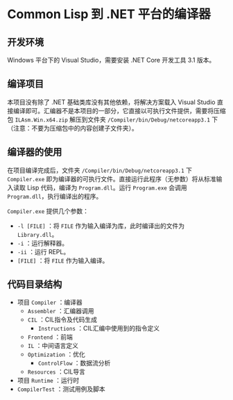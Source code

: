 # Common Lisp 到 .NET 平台的编译器

## 开发环境

Windows 平台下的 Visual Studio，需要安装 .NET Core 开发工具 3.1 版本。

## 编译项目

本项目没有除了 .NET 基础类库没有其他依赖，将解决方案载入 Visual Studio 直接编译即可。汇编器不是本项目的一部分，它直接以可执行文件提供，需要将压缩包 `ILAsm.Win.x64.zip` 解压到文件夹 `/Compiler/bin/Debug/netcoreapp3.1` 下（注意：不要为压缩包中的内容创建子文件夹）。

## 编译器的使用

在项目编译完成后，文件夹 `/Compiler/bin/Debug/netcoreapp3.1` 下 `Compiler.exe` 即为编译器的可执行文件。直接运行此程序（无参数）将从标准输入读取 Lisp 代码，编译为 `Program.dll`。运行 `Program.exe` 会调用 `Program.dll`，执行编译出的程序。

`Compiler.exe` 提供几个参数：

- `-l [FILE]` ：将 `FILE` 作为输入编译为库，此时编译出的文件为 `Library.dll`。
- `-i` ：运行解释器。
- `-ii` ：运行 REPL。
- `[FILE]` ：将 `FILE` 作为输入编译。

## 代码目录结构

- 项目 `Compiler` ：编译器
    - `Assembler` ：汇编器调用
    - `CIL` ：CIL指令及代码生成
        - `Instructions` ：CIL汇编中使用到的指令定义
    - `Frontend` ：前端
    - `IL` ：中间语言定义
    - `Optimization` ：优化
        - `ControlFlow` ：数据流分析
    - `Resources` ：CIL导言
- 项目 `Runtime` ：运行时
- `CompilerTest` ：测试用例及脚本
